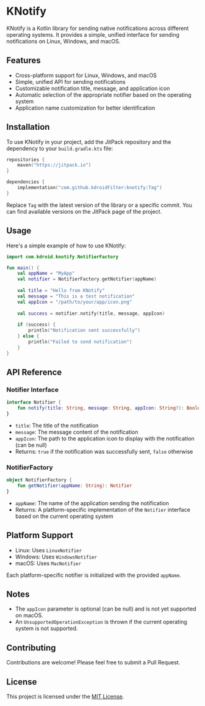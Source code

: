 # KNotify

KNotify is a Kotlin library for sending native notifications across different operating systems. It provides a simple, unified interface for sending notifications on Linux, Windows, and macOS.

## Features

- Cross-platform support for Linux, Windows, and macOS
- Simple, unified API for sending notifications
- Customizable notification title, message, and application icon
- Automatic selection of the appropriate notifier based on the operating system
- Application name customization for better identification

## Installation

To use KNotify in your project, add the JitPack repository and the dependency to your `build.gradle.kts` file:

```kotlin
repositories {
    maven("https://jitpack.io")
}

dependencies {
    implementation("com.github.kdroidFilter:knotify:Tag")
}
```

Replace `Tag` with the latest version of the library or a specific commit. You can find available versions on the JitPack page of the project.

## Usage

Here's a simple example of how to use KNotify:

```kotlin
import com.kdroid.knotify.NotifierFactory

fun main() {
    val appName = "MyApp"
    val notifier = NotifierFactory.getNotifier(appName)
    
    val title = "Hello from KNotify"
    val message = "This is a test notification"
    val appIcon = "/path/to/your/app/icon.png"
    
    val success = notifier.notify(title, message, appIcon)
    
    if (success) {
        println("Notification sent successfully")
    } else {
        println("Failed to send notification")
    }
}
```

## API Reference

### Notifier Interface

```kotlin
interface Notifier {
    fun notify(title: String, message: String, appIcon: String?): Boolean
}
```

- `title`: The title of the notification
- `message`: The message content of the notification
- `appIcon`: The path to the application icon to display with the notification (can be null)
- Returns: `true` if the notification was successfully sent, `false` otherwise

### NotifierFactory

```kotlin
object NotifierFactory {
    fun getNotifier(appName: String): Notifier
}
```

- `appName`: The name of the application sending the notification
- Returns: A platform-specific implementation of the `Notifier` interface based on the current operating system

## Platform Support

- Linux: Uses `LinuxNotifier`
- Windows: Uses `WindowsNotifier`
- macOS: Uses `MacNotifier`

Each platform-specific notifier is initialized with the provided `appName`.

## Notes

- The `appIcon` parameter is optional (can be null) and is not yet supported on macOS.
- An `UnsupportedOperationException` is thrown if the current operating system is not supported.

## Contributing

Contributions are welcome! Please feel free to submit a Pull Request.

## License

This project is licensed under the [MIT License](LICENSE).